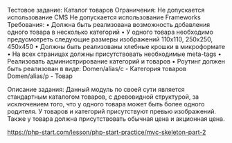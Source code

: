 Тестовое задание:
Каталог товаров
Ограничения:
Не допускается использование CMS
Не допускается использование Frameworks
Требования:
•	Должна быть реализована возможность добавления одного товара в несколько категорий
•	У одного товара необходимо предусмотреть следующие размеры изображений 110х110, 250х250, 450х450
•	Должны быть реализованы хлебные крошки в микроформате
•	На всех страницах должны присутствовать необходимые meta-tags
•	Реализовать администрирование категорий и товаров
•	Роутинг должен быть реализован в виде:
Domen/alias/c<id> - Категория товаров
Domen/alias/p<id> - Товар

Описание задания:
Данный модуль по своей сути является стандартным каталогом товаров, с древовидной структурой,
за исключением того, что у одного товара может быть более одного родителя. У товаров и категорий присутствуют превью изображений.
Также у товара должна присутствовать обычная цена и акционная цена.

https://php-start.com/lesson/php-start-practice/mvc-skeleton-part-2